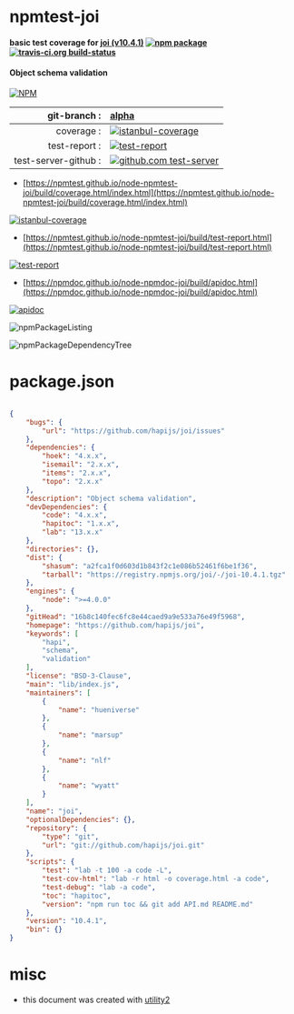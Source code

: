 # npmtest-joi

#### basic test coverage for  [joi (v10.4.1)](https://github.com/hapijs/joi)  [![npm package](https://img.shields.io/npm/v/npmtest-joi.svg?style=flat-square)](https://www.npmjs.org/package/npmtest-joi) [![travis-ci.org build-status](https://api.travis-ci.org/npmtest/node-npmtest-joi.svg)](https://travis-ci.org/npmtest/node-npmtest-joi)

#### Object schema validation

[![NPM](https://nodei.co/npm/joi.png?downloads=true&downloadRank=true&stars=true)](https://www.npmjs.com/package/joi)

| git-branch : | [alpha](https://github.com/npmtest/node-npmtest-joi/tree/alpha)|
|--:|:--|
| coverage : | [![istanbul-coverage](https://npmtest.github.io/node-npmtest-joi/build/coverage.badge.svg)](https://npmtest.github.io/node-npmtest-joi/build/coverage.html/index.html)|
| test-report : | [![test-report](https://npmtest.github.io/node-npmtest-joi/build/test-report.badge.svg)](https://npmtest.github.io/node-npmtest-joi/build/test-report.html)|
| test-server-github : | [![github.com test-server](https://npmtest.github.io/node-npmtest-joi/GitHub-Mark-32px.png)](https://npmtest.github.io/node-npmtest-joi/build/app/index.html) | | build-artifacts : | [![build-artifacts](https://npmtest.github.io/node-npmtest-joi/glyphicons_144_folder_open.png)](https://github.com/npmtest/node-npmtest-joi/tree/gh-pages/build)|

- [https://npmtest.github.io/node-npmtest-joi/build/coverage.html/index.html](https://npmtest.github.io/node-npmtest-joi/build/coverage.html/index.html)

[![istanbul-coverage](https://npmtest.github.io/node-npmtest-joi/build/screenCapture.buildCi.browser.%252Ftmp%252Fbuild%252Fcoverage.lib.html.png)](https://npmtest.github.io/node-npmtest-joi/build/coverage.html/index.html)

- [https://npmtest.github.io/node-npmtest-joi/build/test-report.html](https://npmtest.github.io/node-npmtest-joi/build/test-report.html)

[![test-report](https://npmtest.github.io/node-npmtest-joi/build/screenCapture.buildCi.browser.%252Ftmp%252Fbuild%252Ftest-report.html.png)](https://npmtest.github.io/node-npmtest-joi/build/test-report.html)

- [https://npmdoc.github.io/node-npmdoc-joi/build/apidoc.html](https://npmdoc.github.io/node-npmdoc-joi/build/apidoc.html)

[![apidoc](https://npmdoc.github.io/node-npmdoc-joi/build/screenCapture.buildCi.browser.%252Ftmp%252Fbuild%252Fapidoc.html.png)](https://npmdoc.github.io/node-npmdoc-joi/build/apidoc.html)

![npmPackageListing](https://npmtest.github.io/node-npmtest-joi/build/screenCapture.npmPackageListing.svg)

![npmPackageDependencyTree](https://npmtest.github.io/node-npmtest-joi/build/screenCapture.npmPackageDependencyTree.svg)



# package.json

```json

{
    "bugs": {
        "url": "https://github.com/hapijs/joi/issues"
    },
    "dependencies": {
        "hoek": "4.x.x",
        "isemail": "2.x.x",
        "items": "2.x.x",
        "topo": "2.x.x"
    },
    "description": "Object schema validation",
    "devDependencies": {
        "code": "4.x.x",
        "hapitoc": "1.x.x",
        "lab": "13.x.x"
    },
    "directories": {},
    "dist": {
        "shasum": "a2fca1f0d603d1b843f2c1e086b52461f6be1f36",
        "tarball": "https://registry.npmjs.org/joi/-/joi-10.4.1.tgz"
    },
    "engines": {
        "node": ">=4.0.0"
    },
    "gitHead": "16b8c140fec6fc8e44caed9a9e533a76e49f5968",
    "homepage": "https://github.com/hapijs/joi",
    "keywords": [
        "hapi",
        "schema",
        "validation"
    ],
    "license": "BSD-3-Clause",
    "main": "lib/index.js",
    "maintainers": [
        {
            "name": "hueniverse"
        },
        {
            "name": "marsup"
        },
        {
            "name": "nlf"
        },
        {
            "name": "wyatt"
        }
    ],
    "name": "joi",
    "optionalDependencies": {},
    "repository": {
        "type": "git",
        "url": "git://github.com/hapijs/joi.git"
    },
    "scripts": {
        "test": "lab -t 100 -a code -L",
        "test-cov-html": "lab -r html -o coverage.html -a code",
        "test-debug": "lab -a code",
        "toc": "hapitoc",
        "version": "npm run toc && git add API.md README.md"
    },
    "version": "10.4.1",
    "bin": {}
}
```



# misc
- this document was created with [utility2](https://github.com/kaizhu256/node-utility2)
